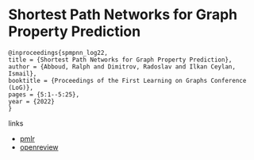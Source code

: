 # Shortest Path Networks for Graph Property Prediction

```
@inproceedings{spmpnn_log22,
title = {Shortest Path Networks for Graph Property Prediction},
author = {Abboud, Ralph and Dimitrov, Radoslav and Ilkan Ceylan, Ismail},
booktitle = {Proceedings of the First Learning on Graphs Conference (LoG)},
pages = {5:1--5:25},
year = {2022}
}
```

links
- [pmlr](https://proceedings.mlr.press/v198/abboud22a.html)
- [openreview](https://openreview.net/forum?id=mWzWvMxuFg1)
